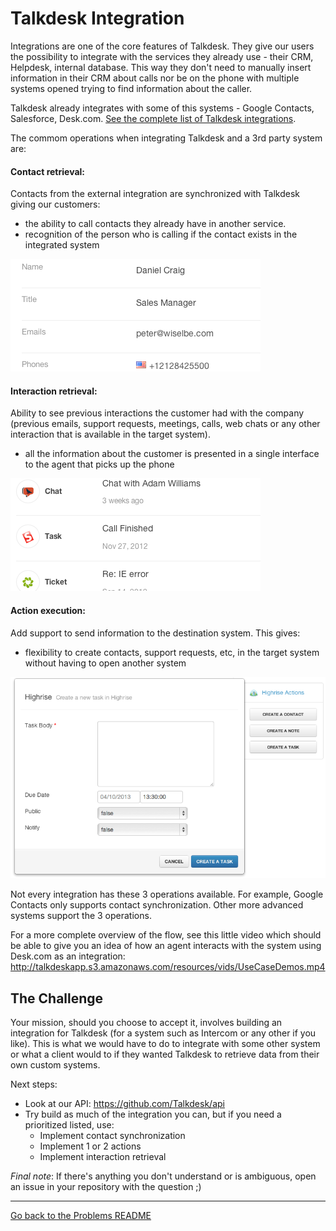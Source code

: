 # Talkdesk Integration

Integrations are one of the core features of Talkdesk. They give our users the possibility to integrate with the services they already use - their CRM, Helpdesk, internal database. This way they don't need to manually insert information in their CRM about calls nor be on the phone with multiple systems opened trying to find information about the caller.

Talkdesk already integrates with some of this systems - Google Contacts, Salesforce, Desk.com. [See the complete list of Talkdesk integrations](http://www.talkdesk.com/call-center-software/integrations).

The commom operations when integrating Talkdesk and a 3rd party system are:

#### Contact retrieval:

Contacts from the external integration are synchronized with Talkdesk giving our customers:

- the ability to call contacts they already have in another service.
- recognition of the person who is calling if the contact exists in the integrated system

![Contact Info](assets/integration/customer_profile_information.png)

#### Interaction retrieval:

Ability to see previous interactions the customer had with the company (previous emails, support requests, meetings, calls, web chats or any other interaction that is available in the target system).

- all the information about the customer is presented in a single interface to the agent that picks up the phone

![Interaction Sync](assets/integration/activity_from_external_integrations.png)

#### Action execution:

Add support to send information to the destination system. This gives:

- flexibility to create contacts, support requests, etc, in the target system without having to open another system

![Action Execution](assets/integration/highrise_integration_one_interface.png)

Not every integration has these 3 operations available. For example, Google Contacts only supports contact synchronization. Other more advanced systems support the 3 operations.

For a more complete overview of the flow, see this little video which should be able to give you an idea of how an agent interacts with the system using Desk.com as an integration: http://talkdeskapp.s3.amazonaws.com/resources/vids/UseCaseDemos.mp4

## The Challenge

Your mission, should you choose to accept it, involves building an integration for Talkdesk (for a system such as Intercom or any other if you like). This is what we would have to do to integrate with some other system or what a client would to if they wanted Talkdesk to retrieve data from their own custom systems.

Next steps:

- Look at our API: https://github.com/Talkdesk/api
- Try build as much of the integration you can, but if you need a prioritized listed, use:
  - Implement contact synchronization
  - Implement 1 or 2 actions
  - Implement interaction retrieval

*Final note*: If there's anything you don't understand or is ambiguous, open an issue in your repository with the question ;)

---

[Go back to the Problems README](README.md)
